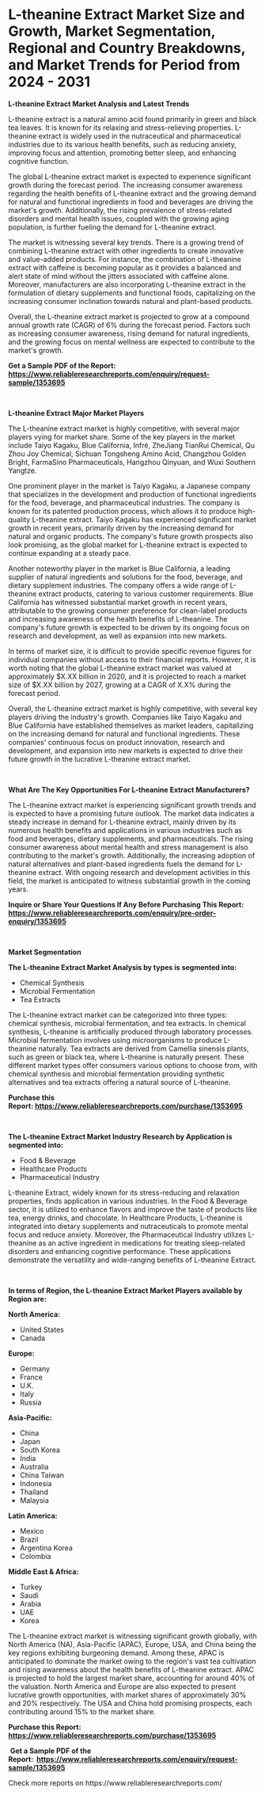 <p><h1>L-theanine Extract Market Size and Growth, Market Segmentation, Regional and Country Breakdowns, and Market Trends for Period from 2024 -  2031</h1></p><p><strong>L-theanine Extract Market Analysis and Latest Trends</strong></p>
<p><p>L-theanine extract is a natural amino acid found primarily in green and black tea leaves. It is known for its relaxing and stress-relieving properties. L-theanine extract is widely used in the nutraceutical and pharmaceutical industries due to its various health benefits, such as reducing anxiety, improving focus and attention, promoting better sleep, and enhancing cognitive function.</p><p>The global L-theanine extract market is expected to experience significant growth during the forecast period. The increasing consumer awareness regarding the health benefits of L-theanine extract and the growing demand for natural and functional ingredients in food and beverages are driving the market's growth. Additionally, the rising prevalence of stress-related disorders and mental health issues, coupled with the growing aging population, is further fueling the demand for L-theanine extract.</p><p>The market is witnessing several key trends. There is a growing trend of combining L-theanine extract with other ingredients to create innovative and value-added products. For instance, the combination of L-theanine extract with caffeine is becoming popular as it provides a balanced and alert state of mind without the jitters associated with caffeine alone. Moreover, manufacturers are also incorporating L-theanine extract in the formulation of dietary supplements and functional foods, capitalizing on the increasing consumer inclination towards natural and plant-based products.</p><p>Overall, the L-theanine extract market is projected to grow at a compound annual growth rate (CAGR) of 6% during the forecast period. Factors such as increasing consumer awareness, rising demand for natural ingredients, and the growing focus on mental wellness are expected to contribute to the market's growth.</p></p>
<p><strong>Get a Sample PDF of the Report:&nbsp; <a href="https://www.reliableresearchreports.com/enquiry/request-sample/1353695">https://www.reliableresearchreports.com/enquiry/request-sample/1353695</a></strong></p>
<p>&nbsp;</p>
<p><strong>L-theanine Extract Major Market Players</strong></p>
<p><p>The L-theanine extract market is highly competitive, with several major players vying for market share. Some of the key players in the market include Taiyo Kagaku, Blue California, Infré, ZheJiang TianRui Chemical, Qu Zhou Joy Chemical, Sichuan Tongsheng Amino Acid, Changzhou Golden Bright, FarmaSino Pharmaceuticals, Hangzhou Qinyuan, and Wuxi Southern Yangtze.</p><p>One prominent player in the market is Taiyo Kagaku, a Japanese company that specializes in the development and production of functional ingredients for the food, beverage, and pharmaceutical industries. The company is known for its patented production process, which allows it to produce high-quality L-theanine extract. Taiyo Kagaku has experienced significant market growth in recent years, primarily driven by the increasing demand for natural and organic products. The company's future growth prospects also look promising, as the global market for L-theanine extract is expected to continue expanding at a steady pace.</p><p>Another noteworthy player in the market is Blue California, a leading supplier of natural ingredients and solutions for the food, beverage, and dietary supplement industries. The company offers a wide range of L-theanine extract products, catering to various customer requirements. Blue California has witnessed substantial market growth in recent years, attributable to the growing consumer preference for clean-label products and increasing awareness of the health benefits of L-theanine. The company's future growth is expected to be driven by its ongoing focus on research and development, as well as expansion into new markets.</p><p>In terms of market size, it is difficult to provide specific revenue figures for individual companies without access to their financial reports. However, it is worth noting that the global L-theanine extract market was valued at approximately $X.XX billion in 2020, and it is projected to reach a market size of $X.XX billion by 2027, growing at a CAGR of X.X% during the forecast period.</p><p>Overall, the L-theanine extract market is highly competitive, with several key players driving the industry's growth. Companies like Taiyo Kagaku and Blue California have established themselves as market leaders, capitalizing on the increasing demand for natural and functional ingredients. These companies' continuous focus on product innovation, research and development, and expansion into new markets is expected to drive their future growth in the lucrative L-theanine extract market.</p></p>
<p>&nbsp;</p>
<p><strong>What Are The Key Opportunities For L-theanine Extract Manufacturers?</strong></p>
<p><p>The L-theanine extract market is experiencing significant growth trends and is expected to have a promising future outlook. The market data indicates a steady increase in demand for L-theanine extract, mainly driven by its numerous health benefits and applications in various industries such as food and beverages, dietary supplements, and pharmaceuticals. The rising consumer awareness about mental health and stress management is also contributing to the market's growth. Additionally, the increasing adoption of natural alternatives and plant-based ingredients fuels the demand for L-theanine extract. With ongoing research and development activities in this field, the market is anticipated to witness substantial growth in the coming years.</p></p>
<p><strong>Inquire or Share Your Questions If Any Before Purchasing This Report: <a href="https://www.reliableresearchreports.com/enquiry/pre-order-enquiry/1353695">https://www.reliableresearchreports.com/enquiry/pre-order-enquiry/1353695</a></strong></p>
<p>&nbsp;</p>
<p><strong>Market Segmentation</strong></p>
<p><strong>The L-theanine Extract Market Analysis by types is segmented into:</strong></p>
<p><ul><li>Chemical Synthesis</li><li>Microbial Fermentation</li><li>Tea Extracts</li></ul></p>
<p><p>The L-theanine extract market can be categorized into three types: chemical synthesis, microbial fermentation, and tea extracts. In chemical synthesis, L-theanine is artificially produced through laboratory processes. Microbial fermentation involves using microorganisms to produce L-theanine naturally. Tea extracts are derived from Camellia sinensis plants, such as green or black tea, where L-theanine is naturally present. These different market types offer consumers various options to choose from, with chemical synthesis and microbial fermentation providing synthetic alternatives and tea extracts offering a natural source of L-theanine.</p></p>
<p><strong>Purchase this Report:&nbsp;<a href="https://www.reliableresearchreports.com/purchase/1353695">https://www.reliableresearchreports.com/purchase/1353695</a></strong></p>
<p>&nbsp;</p>
<p><strong>The L-theanine Extract Market Industry Research by Application is segmented into:</strong></p>
<p><ul><li>Food & Beverage</li><li>Healthcare Products</li><li>Pharmaceutical Industry</li></ul></p>
<p><p>L-theanine Extract, widely known for its stress-reducing and relaxation properties, finds application in various industries. In the Food & Beverage sector, it is utilized to enhance flavors and improve the taste of products like tea, energy drinks, and chocolate. In Healthcare Products, L-theanine is integrated into dietary supplements and nutraceuticals to promote mental focus and reduce anxiety. Moreover, the Pharmaceutical Industry utilizes L-theanine as an active ingredient in medications for treating sleep-related disorders and enhancing cognitive performance. These applications demonstrate the versatility and wide-ranging benefits of L-theanine Extract.</p></p>
<p>&nbsp;</p>
<p><strong>In terms of Region, the L-theanine Extract Market Players available by Region are:</strong></p>
<p>
    <p> <strong> North America: </strong>
        <ul>
            <li>United States</li>
            <li>Canada</li>
        </ul>
        </p> 
    <p> <strong> Europe: </strong>
        <ul>
            <li>Germany</li>
            <li>France</li>
            <li>U.K.</li>
            <li>Italy</li>
            <li>Russia</li>
        </ul>
        </p> 
    <p> <strong> Asia-Pacific: </strong>
        <ul>
            <li>China</li>
            <li>Japan</li>
            <li>South Korea</li>
            <li>India</li>
            <li>Australia</li>
            <li>China Taiwan</li>
            <li>Indonesia</li>
            <li>Thailand</li>
            <li>Malaysia</li>
        </ul>
        </p> 
    <p> <strong> Latin America: </strong>
        <ul>
            <li>Mexico</li>
            <li>Brazil</li>
            <li>Argentina Korea</li>
            <li>Colombia</li>
        </ul>
        </p> 
    <p> <strong> Middle East & Africa: </strong>
        <ul>
            <li>Turkey</li>
            <li>Saudi</li>
            <li>Arabia</li>
            <li>UAE</li>
            <li>Korea</li>
        </ul>
    </p>
    </p>
<p><p>The L-theanine extract market is witnessing significant growth globally, with North America (NA), Asia-Pacific (APAC), Europe, USA, and China being the key regions exhibiting burgeoning demand. Among these, APAC is anticipated to dominate the market owing to the region's vast tea cultivation and rising awareness about the health benefits of L-theanine extract. APAC is projected to hold the largest market share, accounting for around 40% of the valuation. North America and Europe are also expected to present lucrative growth opportunities, with market shares of approximately 30% and 20% respectively. The USA and China hold promising prospects, each contributing around 15% to the market share.</p></p>
<p><strong>Purchase this Report: <a href="https://www.reliableresearchreports.com/purchase/1353695">https://www.reliableresearchreports.com/purchase/1353695</a></strong></p>
<p>&nbsp;<strong>Get a Sample PDF of the Report:&nbsp;&nbsp;<a href="https://www.reliableresearchreports.com/enquiry/request-sample/1353695">https://www.reliableresearchreports.com/enquiry/request-sample/1353695</a></strong></p>
<p><strong></strong></p>
<p>Check more reports on https://www.reliableresearchreports.com/</p>